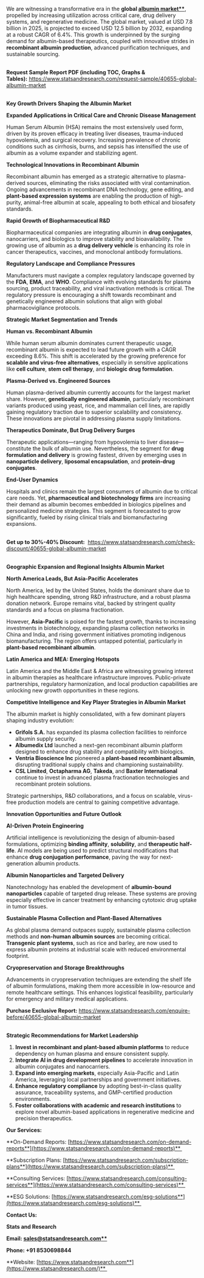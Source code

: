 ﻿We are witnessing a transformative era in the **global [albumin market**](https://www.statsandresearch.com/report/40655-global-albumin-market)**, propelled by increasing utilization across critical care, drug delivery systems, and regenerative medicine. The global market, valued at USD 7.8 billion in 2025, is projected to exceed USD 12.5 billion by 2032, expanding at a robust CAGR of 6.4%. This growth is underpinned by the surging demand for albumin-based therapeutics, coupled with innovative strides in **recombinant albumin production**, advanced purification techniques, and sustainable sourcing.

\
**Request Sample Report PDF (including TOC, Graphs & Tables):** <https://www.statsandresearch.com/request-sample/40655-global-albumin-market>  

\
**Key Growth Drivers Shaping the Albumin Market**

**Expanded Applications in Critical Care and Chronic Disease Management**

Human Serum Albumin (HSA) remains the most extensively used form, driven by its proven efficacy in treating liver diseases, trauma-induced hypovolemia, and surgical recovery. Increasing prevalence of chronic conditions such as cirrhosis, burns, and sepsis has intensified the use of albumin as a volume expander and stabilizing agent.

**Technological Innovations in Recombinant Albumin**

Recombinant albumin has emerged as a strategic alternative to plasma-derived sources, eliminating the risks associated with viral contamination. Ongoing advancements in recombinant DNA technology, gene editing, and **plant-based expression systems** are enabling the production of high-purity, animal-free albumin at scale, appealing to both ethical and biosafety standards.

**Rapid Growth of Biopharmaceutical R&D**

Biopharmaceutical companies are integrating albumin in **drug conjugates**, nanocarriers, and biologics to improve stability and bioavailability. The growing use of albumin as a **drug delivery vehicle** is enhancing its role in cancer therapeutics, vaccines, and monoclonal antibody formulations.

**Regulatory Landscape and Compliance Pressures**

Manufacturers must navigate a complex regulatory landscape governed by the **FDA**, **EMA**, and **WHO**. Compliance with evolving standards for plasma sourcing, product traceability, and viral inactivation methods is critical. The regulatory pressure is encouraging a shift towards recombinant and genetically engineered albumin solutions that align with global pharmacovigilance protocols.

**Strategic Market Segmentation and Trends**

**Human vs. Recombinant Albumin**

While human serum albumin dominates current therapeutic usage, recombinant albumin is expected to lead future growth with a CAGR exceeding 8.6%. This shift is accelerated by the growing preference for **scalable and virus-free alternatives**, especially in sensitive applications like **cell culture**, **stem cell therapy**, and **biologic drug formulation**.

**Plasma-Derived vs. Engineered Sources**

Human plasma-derived albumin currently accounts for the largest market share. However, **genetically engineered albumin**, particularly recombinant variants produced using yeast, rice, and mammalian cell lines, are rapidly gaining regulatory traction due to superior scalability and consistency. These innovations are pivotal in addressing plasma supply limitations.

**Therapeutics Dominate, But Drug Delivery Surges**

Therapeutic applications—ranging from hypovolemia to liver disease—constitute the bulk of albumin use. Nevertheless, the segment for **drug formulation and delivery** is growing fastest, driven by emerging uses in **nanoparticle delivery**, **liposomal encapsulation**, and **protein-drug conjugates**.

**End-User Dynamics**

Hospitals and clinics remain the largest consumers of albumin due to critical care needs. Yet, **pharmaceutical and biotechnology firms** are increasing their demand as albumin becomes embedded in biologics pipelines and personalized medicine strategies. This segment is forecasted to grow significantly, fueled by rising clinical trials and biomanufacturing expansions.

\
**Get up to 30%-40% Discount:**  <https://www.statsandresearch.com/check-discount/40655-global-albumin-market> 

\
**Geographic Expansion and Regional Insights Albumin Market**

**North America Leads, But Asia-Pacific Accelerates**

North America, led by the United States, holds the dominant share due to high healthcare spending, strong R&D infrastructure, and a robust plasma donation network. Europe remains vital, backed by stringent quality standards and a focus on plasma fractionation.

However, **Asia-Pacific** is poised for the fastest growth, thanks to increasing investments in biotechnology, expanding plasma collection networks in China and India, and rising government initiatives promoting indigenous biomanufacturing. The region offers untapped potential, particularly in **plant-based recombinant albumin**.

**Latin America and MEA: Emerging Hotspots**

Latin America and the Middle East & Africa are witnessing growing interest in albumin therapies as healthcare infrastructure improves. Public-private partnerships, regulatory harmonization, and local production capabilities are unlocking new growth opportunities in these regions.

**Competitive Intelligence and Key Player Strategies in Albumin Market**

The albumin market is highly consolidated, with a few dominant players shaping industry evolution:

- **Grifols S.A.** has expanded its plasma collection facilities to reinforce albumin supply security.
- **Albumedix Ltd** launched a next-gen recombinant albumin platform designed to enhance drug stability and compatibility with biologics.
- **Ventria Bioscience Inc** pioneered a **plant-based recombinant albumin**, disrupting traditional supply chains and championing sustainability.
- **CSL Limited**, **Octapharma AG**, **Takeda**, and **Baxter International** continue to invest in advanced plasma fractionation technologies and recombinant protein solutions.

Strategic partnerships, R&D collaborations, and a focus on scalable, virus-free production models are central to gaining competitive advantage.

**Innovation Opportunities and Future Outlook**

**AI-Driven Protein Engineering**

Artificial intelligence is revolutionizing the design of albumin-based formulations, optimizing **binding affinity**, **solubility**, and **therapeutic half-life**. AI models are being used to predict structural modifications that enhance **drug conjugation performance**, paving the way for next-generation albumin products.

**Albumin Nanoparticles and Targeted Delivery**

Nanotechnology has enabled the development of **albumin-bound nanoparticles** capable of targeted drug release. These systems are proving especially effective in cancer treatment by enhancing cytotoxic drug uptake in tumor tissues.

**Sustainable Plasma Collection and Plant-Based Alternatives**

As global plasma demand outpaces supply, sustainable plasma collection methods and **non-human albumin sources** are becoming critical. **Transgenic plant systems**, such as rice and barley, are now used to express albumin proteins at industrial scale with reduced environmental footprint.

**Cryopreservation and Storage Breakthroughs**

Advancements in cryopreservation techniques are extending the shelf life of albumin formulations, making them more accessible in low-resource and remote healthcare settings. This enhances logistical feasibility, particularly for emergency and military medical applications.

**Purchase Exclusive Report:** <https://www.statsandresearch.com/enquire-before/40655-global-albumin-market> 

\
**Strategic Recommendations for Market Leadership**

1. **Invest in recombinant and plant-based albumin platforms** to reduce dependency on human plasma and ensure consistent supply.
1. **Integrate AI in drug development pipelines** to accelerate innovation in albumin conjugates and nanocarriers.
1. **Expand into emerging markets**, especially Asia-Pacific and Latin America, leveraging local partnerships and government initiatives.
1. **Enhance regulatory compliance** by adopting best-in-class quality assurance, traceability systems, and GMP-certified production environments.
1. **Foster collaborations with academic and research institutions** to explore novel albumin-based applications in regenerative medicine and precision therapeutics.

**Our Services:** 

**On-Demand Reports: [https://www.statsandresearch.com/on-demand-reports**](https://www.statsandresearch.com/on-demand-reports)** 

**Subscription Plans: [https://www.statsandresearch.com/subscription-plans**](https://www.statsandresearch.com/subscription-plans)** 

**Consulting Services: [https://www.statsandresearch.com/consulting-services**](https://www.statsandresearch.com/consulting-services)** 

**ESG Solutions: [https://www.statsandresearch.com/esg-solutions**](https://www.statsandresearch.com/esg-solutions)** 

**Contact Us:** 

**Stats and Research** 

**Email: [sales@statsandresearch.com**](mailto:sales@statsandresearch.com)** 

**Phone: +91 8530698844** 

**Website: [https://www.statsandresearch.com**](https://www.statsandresearch.com/)** 






